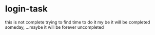 # login-task
this is not complete
trying to find time to do it 
my be it will be completed someday, ...maybe it will be forever uncompleted
